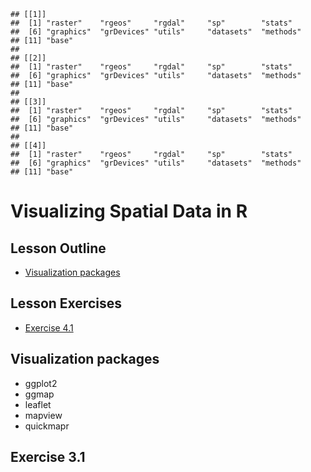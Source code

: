 
```
## [[1]]
##  [1] "raster"    "rgeos"     "rgdal"     "sp"        "stats"    
##  [6] "graphics"  "grDevices" "utils"     "datasets"  "methods"  
## [11] "base"     
## 
## [[2]]
##  [1] "raster"    "rgeos"     "rgdal"     "sp"        "stats"    
##  [6] "graphics"  "grDevices" "utils"     "datasets"  "methods"  
## [11] "base"     
## 
## [[3]]
##  [1] "raster"    "rgeos"     "rgdal"     "sp"        "stats"    
##  [6] "graphics"  "grDevices" "utils"     "datasets"  "methods"  
## [11] "base"     
## 
## [[4]]
##  [1] "raster"    "rgeos"     "rgdal"     "sp"        "stats"    
##  [6] "graphics"  "grDevices" "utils"     "datasets"  "methods"  
## [11] "base"
```

# Visualizing Spatial Data in R

## Lesson Outline
- [Visualization packages](#visualization-packages)

## Lesson Exercises
- [Exercise 4.1](#exercise-41)

## Visualization packages
- ggplot2
- ggmap
- leaflet
- mapview
- quickmapr

## Exercise 3.1
